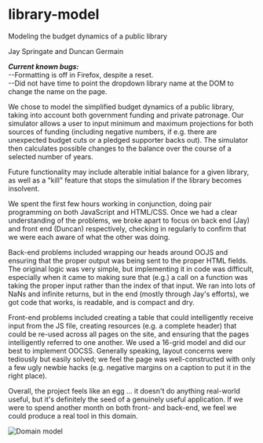 # library-model
Modeling the budget dynamics of a public library

Jay Springate and Duncan Germain

***Current known bugs:***<br>
--Formatting is off in Firefox, despite a reset.<br>
--Did not have time to point the dropdown library name at the DOM to change the name on the page.<br>

We chose to model the simplified budget dynamics of a public library, taking into account both government funding and private patronage.  Our simulator allows a user to input minimum and maximum projections for both sources of funding (including negative numbers, if e.g. there are unexpected budget cuts or a pledged supporter backs out).  The simulator then calculates possible changes to the balance over the course of a selected number of years.

Future functionality may include alterable initial balance for a given library, as well as a "kill" feature that stops the simulation if the library becomes insolvent.

We spent the first few hours working in conjunction, doing pair programming on both JavaScript and HTML/CSS.  Once we had a clear understanding of the problems, we broke apart to focus on back end (Jay) and front end (Duncan) respectively, checking in regularly to confirm that we were each aware of what the other was doing.

Back-end problems included wrapping our heads around OOJS and ensuring that the proper output was being sent to the proper HTML fields.  The original logic was very simple, but implementing it in code was difficult, especially when it came to making sure that (e.g.) a call on a function was taking the proper input rather than the index of that input.  We ran into lots of NaNs and infinite returns, but in the end (mostly through Jay's efforts), we got code that works, is readable, and is compact and dry.

Front-end problems included creating a table that could intelligently receive input from the JS file, creating resources (e.g. a complete header) that could be re-used across all pages on the site, and ensuring that the pages intelligently referred to one another.  We used a 16-grid model and did our best to implement OOCSS.  Generally speaking, layout concerns were tediously but easily solved; we feel the page was well-constructed with only a few ugly newbie hacks (e.g. negative margins on a caption to put it in the right place).

Overall, the project feels like an egg ... it doesn't do anything real-world useful, but it's definitely the seed of a genuinely useful application.  If we were to spend another month on both front- and back-end, we feel we could produce a real tool in this domain.


![Domain model](http://i.imgur.com/SSzLNNh.png) 
